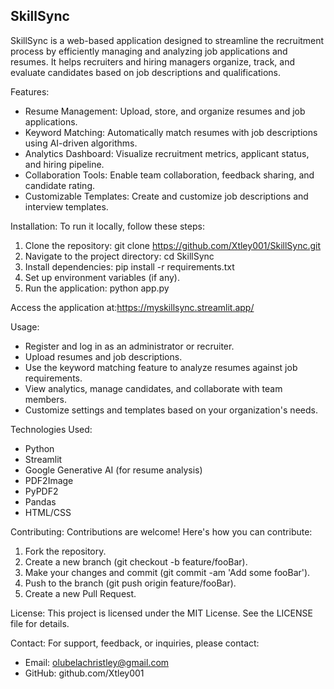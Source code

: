 ## SkillSync

SkillSync is a web-based application designed to streamline the recruitment process by efficiently managing and analyzing job applications and resumes. It helps recruiters and hiring managers organize, track, and evaluate candidates based on job descriptions and qualifications.

Features:
- Resume Management: Upload, store, and organize resumes and job applications.
- Keyword Matching: Automatically match resumes with job descriptions using AI-driven algorithms.
- Analytics Dashboard: Visualize recruitment metrics, applicant status, and hiring pipeline.
- Collaboration Tools: Enable team collaboration, feedback sharing, and candidate rating.
- Customizable Templates: Create and customize job descriptions and interview templates.

Installation:
To run it locally, follow these steps:
1. Clone the repository: git clone https://github.com/Xtley001/SkillSync.git
2. Navigate to the project directory: cd SkillSync
3. Install dependencies: pip install -r requirements.txt
4. Set up environment variables (if any).
5. Run the application: python app.py

Access the application at:https://myskillsync.streamlit.app/

Usage:
- Register and log in as an administrator or recruiter.
- Upload resumes and job descriptions.
- Use the keyword matching feature to analyze resumes against job requirements.
- View analytics, manage candidates, and collaborate with team members.
- Customize settings and templates based on your organization's needs.

Technologies Used:
- Python
- Streamlit
- Google Generative AI (for resume analysis)
- PDF2Image
- PyPDF2
- Pandas
- HTML/CSS

Contributing:
Contributions are welcome! Here's how you can contribute:
1. Fork the repository.
2. Create a new branch (git checkout -b feature/fooBar).
3. Make your changes and commit (git commit -am 'Add some fooBar').
4. Push to the branch (git push origin feature/fooBar).
5. Create a new Pull Request.

License:
This project is licensed under the MIT License. See the LICENSE file for details.

Contact:
For support, feedback, or inquiries, please contact:
- Email: olubelachristley@gmail.com
- GitHub: github.com/Xtley001

